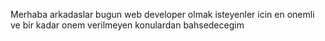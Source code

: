 Merhaba arkadaslar bugun web developer olmak isteyenler icin en onemli ve bir kadar onem verilmeyen konulardan bahsedecegim

